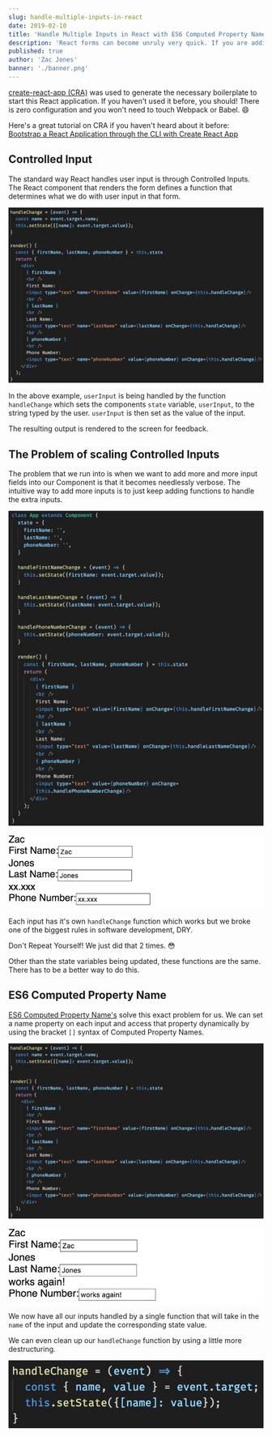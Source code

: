 ```yaml
---
slug: handle-multiple-inputs-in-react
date: 2019-02-10
title: 'Handle Multiple Inputs in React with ES6 Computed Property Name'
description: 'React forms can become unruly very quick. If you are adding an event handler for each input, you might be writing more code than you need to. With ES6 Computed Properties, you can use one event handler for all inputs that require the same action.'
published: true
author: 'Zac Jones'
banner: './banner.png'
---
```


[create-react-app (CRA)](https://github.com/facebook/create-react-app) was used to generate the necessary boilerplate to start this React application. If you haven't used it before, you should! There is zero configuration and you won't need to touch Webpack or Babel. 😄

Here's a great tutorial on CRA if you haven't heard about it before: [Bootstrap a React Application through the CLI with Create React App](https://egghead.io/lessons/react-bootstrap-a-react-application-through-the-cli-with-create-react-app)

## Controlled Input

The standard way React handles user input is through Controlled Inputs. The React component that renders the form defines a function that determines what we do with user input in that form.

![initial app state](./initial-app-state.png)

In the above example, `userInput` is being handled by the function `handleChange` which sets the components `state` variable, `userInput`, to the string typed by the user. `userInput` is then set as the value of the input.

The resulting output is rendered to the screen for feedback.

## The Problem of scaling Controlled Inputs

The problem that we run into is when we want to add more and more input fields into our Component is that it becomes needlessly verbose. The intuitive way to add more inputs is to just keep adding functions to handle the extra inputs.

![multiple inputs](./multiple-inputs-initial.png)

![screenshot of multiple inputs](./example-multiple-inputs-initial.png)

Each input has it's own `handleChange` function which works but we broke one of the biggest rules in software development, DRY.

Don't Repeat Yourself! We just did that 2 times. 😳

Other than the state variables being updated, these functions are the same. There has to be a better way to do this.

## ES6 Computed Property Name

[ES6 Computed Property Name's](https://developer.mozilla.org/en-US/docs/Web/JavaScript/Reference/Operators/Object_initializer) solve this exact problem for us. We can set a name property on each input and access that property dynamically by using the bracket `[]` syntax of Computed Property Names.

![multiple inputs with computed properties](./multiple-inputs-with-computed-properties.png)

![screen shot of inputs working again](./screenshot-inputs-work-again.png)

We now have all our inputs handled by a single function that will take in the `name` of the input and update the corresponding state value.

We can even clean up our `handleChange` function by using a little more destructuring.

![destructuring name and value off of event.target](./destructuring.png)